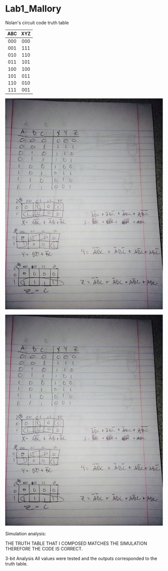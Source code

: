 Lab1_Mallory
============

Nolan's circuit code truth table

| ABC | XYZ | 
|:-:|:-:| 
| 000 | 000 | 
| 001 | 111 | 
| 010 | 110 |
| 011 | 101 | 
| 100 | 100 |
| 101 | 011 | 
| 110 | 010 | 
| 111 | 001 | 

![alt text][logo]

[logo]: https://github.com/nolanmallory/Lab1_Mallory/blob/master/kmaps.JPG "KMAP"

![alt text][logo]

[logo]: https://github.com/nolanmallory/Lab1_Mallory/blob/master/schematic.JPG "SCHEMATIC"

Simulation analysis:

THE TRUTH TABLE THAT I COMPOSED MATCHES THE SIMULATION
THEREFORE THE CODE IS CORRECT.

3-bit Analysis
All values were tested and the outputs corresponded to the truth table.
